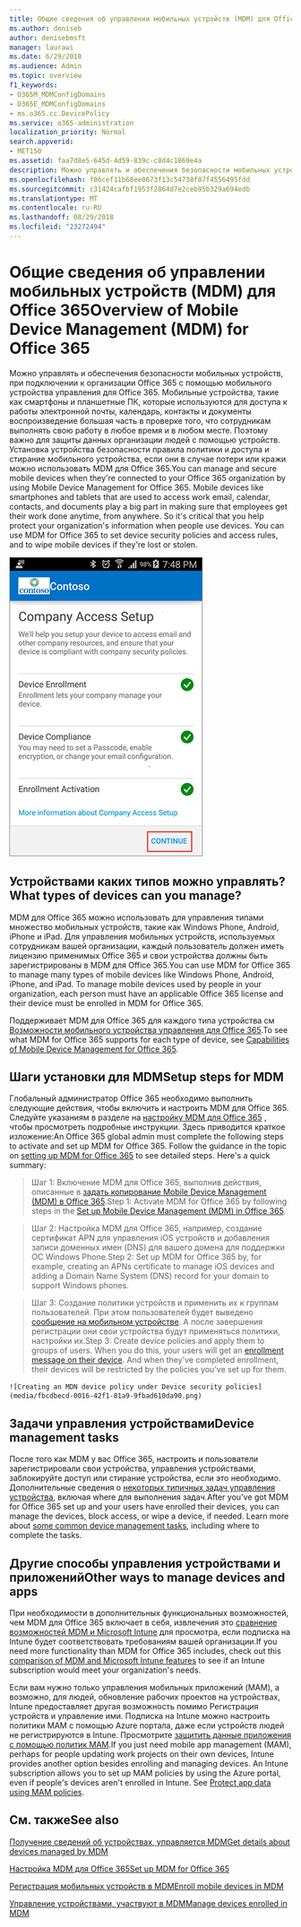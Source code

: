 ```yaml
---
title: Общие сведения об управлении мобильных устройств (MDM) для Office 365
ms.author: deniseb
author: denisebmsft
manager: laurawi
ms.date: 6/29/2018
ms.audience: Admin
ms.topic: overview
f1_keywords:
- O365M_MDMConfigDomains
- O365E_MDMConfigDomains
- ms.o365.cc.DevicePolicy
ms.service: o365-administration
localization_priority: Normal
search.appverid:
- MET150
ms.assetid: faa7d8e5-645d-4d59-839c-c8d4c1869e4a
description: Можно управлять и обеспечения безопасности мобильных устройств, при подключении к организации Office 365 с помощью мобильного устройства управления для Office 365. Мобильные устройства, такие как смартфоны и планшетные ПК, которые используются для доступа к работы электронной почты, календарь, контакты и документы воспроизведение большая часть в проверке того, что сотрудникам выполнять свою работу в любое время и в любом месте. Поэтому важно для защиты данных организации людей с помощью устройств. Установка устройства безопасности правила политики и доступа и стирание мобильного устройства, если они в случае потери или кражи можно использовать MDM для Office 365.
ms.openlocfilehash: f06cef11b68ee0673f13c54738f07f4556495fdd
ms.sourcegitcommit: c31424cafbf1953f2864d7e2ceb95b329a694edb
ms.translationtype: MT
ms.contentlocale: ru-RU
ms.lasthandoff: 08/29/2018
ms.locfileid: "23272494"
---
```

# <a name="overview-of-mobile-device-management-mdm-for-office-365"></a><span data-ttu-id="783fe-106">Общие сведения об управлении мобильных устройств (MDM) для Office 365</span><span class="sxs-lookup"><span data-stu-id="783fe-106">Overview of Mobile Device Management (MDM) for Office 365</span></span>

<span data-ttu-id="783fe-p102">Можно управлять и обеспечения безопасности мобильных устройств, при подключении к организации Office 365 с помощью мобильного устройства управления для Office 365. Мобильные устройства, такие как смартфоны и планшетные ПК, которые используются для доступа к работы электронной почты, календарь, контакты и документы воспроизведение большая часть в проверке того, что сотрудникам выполнять свою работу в любое время и в любом месте. Поэтому важно для защиты данных организации людей с помощью устройств. Установка устройства безопасности правила политики и доступа и стирание мобильного устройства, если они в случае потери или кражи можно использовать MDM для Office 365.</span><span class="sxs-lookup"><span data-stu-id="783fe-p102">You can manage and secure mobile devices when they're connected to your Office 365 organization by using Mobile Device Management for Office 365. Mobile devices like smartphones and tablets that are used to access work email, calendar, contacts, and documents play a big part in making sure that employees get their work done anytime, from anywhere. So it's critical that you help protect your organization's information when people use devices. You can use MDM for Office 365 to set device security policies and access rules, and to wipe mobile devices if they're lost or stolen.</span></span>
  
![MDM на телефоне Android](media/69b9a9f6-13ac-4e36-99ca-95e82e0375aa.png)
  
## <a name="what-types-of-devices-can-you-manage"></a><span data-ttu-id="783fe-112">Устройствами каких типов можно управлять?</span><span class="sxs-lookup"><span data-stu-id="783fe-112">What types of devices can you manage?</span></span>

<span data-ttu-id="783fe-p103">MDM для Office 365 можно использовать для управления типами множество мобильных устройств, такие как Windows Phone, Android, iPhone и iPad. Для управления мобильных устройств, используемых сотрудникам вашей организации, каждый пользователь должен иметь лицензию применимых Office 365 и свои устройства должны быть зарегистрированы в MDM для Office 365.</span><span class="sxs-lookup"><span data-stu-id="783fe-p103">You can use MDM for Office 365 to manage many types of mobile devices like Windows Phone, Android, iPhone, and iPad. To manage mobile devices used by people in your organization, each person must have an applicable Office 365 license and their device must be enrolled in MDM for Office 365.</span></span> 
  
<span data-ttu-id="783fe-115">Поддерживает MDM для Office 365 для каждого типа устройства см [Возможности мобильного устройства управления для Office 365](capabilities-of-mobile-device-management.md).</span><span class="sxs-lookup"><span data-stu-id="783fe-115">To see what MDM for Office 365 supports for each type of device, see [Capabilities of Mobile Device Management for Office 365](capabilities-of-mobile-device-management.md).</span></span>
  
## <a name="setup-steps-for-mdm"></a><span data-ttu-id="783fe-116">Шаги установки для MDM</span><span class="sxs-lookup"><span data-stu-id="783fe-116">Setup steps for MDM</span></span>

<span data-ttu-id="783fe-p104">Глобальный администратор Office 365 необходимо выполнить следующие действия, чтобы включить и настроить MDM для Office 365. Следуйте указаниям в разделе на [настройку MDM для Office 365](set-up-mobile-device-management.md) , чтобы просмотреть подробные инструкции. Здесь приводится краткое изложение:</span><span class="sxs-lookup"><span data-stu-id="783fe-p104">An Office 365 global admin must complete the following steps to activate and set up MDM for Office 365. Follow the guidance in the topic on [setting up MDM for Office 365](set-up-mobile-device-management.md) to see detailed steps. Here's a quick summary:</span></span> 
  
> <span data-ttu-id="783fe-120">Шаг 1: Включение MDM для Office 365, выполнив действия, описанные в [задать копирование Mobile Device Management (MDM) в Office 365](set-up-mobile-device-management.md).</span><span class="sxs-lookup"><span data-stu-id="783fe-120">Step 1: Activate MDM for Office 365 by following steps in the [Set up Mobile Device Management (MDM) in Office 365](set-up-mobile-device-management.md).</span></span>
    
> <span data-ttu-id="783fe-121">Шаг 2: Настройка MDM для Office 365, например, создание сертификат APN для управления iOS устройств и добавления записи доменных имен (DNS) для вашего домена для поддержки ОС Windows Phone.</span><span class="sxs-lookup"><span data-stu-id="783fe-121">Step 2: Set up MDM for Office 365 by, for example, creating an APNs certificate to manage iOS devices and adding a Domain Name System (DNS) record for your domain to support Windows phones.</span></span>
    
> <span data-ttu-id="783fe-p105">Шаг 3: Создание политики устройств и применить их к группам пользователей. При этом пользователей будет выведено [сообщение на мобильном устройстве](enroll-your-mobile-device.md). А после завершения регистрации они свои устройства будут применяться политики, настройки их.</span><span class="sxs-lookup"><span data-stu-id="783fe-p105">Step 3: Create device policies and apply them to groups of users. When you do this, your users will get an [enrollment message on their device](enroll-your-mobile-device.md). And when they've completed enrollment, their devices will be restricted by the policies you've set up for them.</span></span>
    
    ![Creating an MDN device policy under Device security policies](media/fbcdbecd-0016-42f1-81a9-9fbad610da90.png)
  
## <a name="device-management-tasks"></a><span data-ttu-id="783fe-125">Задачи управления устройствами</span><span class="sxs-lookup"><span data-stu-id="783fe-125">Device management tasks</span></span>

<span data-ttu-id="783fe-p106">После того как MDM у вас Office 365, настроить и пользователи зарегистрировали свои устройства, управления устройствами, заблокируйте доступ или стирание устройства, если это необходимо. Дополнительные сведения о [некоторых типичных задач управления устройства](manage-devices-in-mdm.md), включая where для выполнения задач.</span><span class="sxs-lookup"><span data-stu-id="783fe-p106">After you've got MDM for Office 365 set up and your users have enrolled their devices, you can manage the devices, block access, or wipe a device, if needed. Learn more about [some common device management tasks](manage-devices-in-mdm.md), including where to complete the tasks.</span></span>
  
## <a name="other-ways-to-manage-devices-and-apps"></a><span data-ttu-id="783fe-128">Другие способы управления устройствами и приложений</span><span class="sxs-lookup"><span data-stu-id="783fe-128">Other ways to manage devices and apps</span></span>

<span data-ttu-id="783fe-129">При необходимости в дополнительных функциональных возможностей, чем MDM для Office 365 включает в себя, извлечения это [сравнение возможностей MDM и Microsoft Intune](choose-between-mdm-and-intune.md) для просмотра, если подписка на Intune будет соответствовать требованиям вашей организации.</span><span class="sxs-lookup"><span data-stu-id="783fe-129">If you need more functionality than MDM for Office 365 includes, check out this [comparison of MDM and Microsoft Intune features](choose-between-mdm-and-intune.md) to see if an Intune subscription would meet your organization's needs.</span></span> 
  
<span data-ttu-id="783fe-p107">Если вам нужно только управления мобильных приложений (MAM), а возможно, для людей, обновление рабочих проектов на устройствах, Intune предоставляет другая возможность помимо Регистрация устройств и управление ими. Подписка на Intune можно настроить политики MAM с помощью Azure портала, даже если устройств людей не регистрируются в Intune. Просмотрите [защитить данные приложения с помощью политик MAM](https://go.microsoft.com/fwlink/?LinkId=825439).</span><span class="sxs-lookup"><span data-stu-id="783fe-p107">If you just need mobile app management (MAM), perhaps for people updating work projects on their own devices, Intune provides another option besides enrolling and managing devices. An Intune subscription allows you to set up MAM policies by using the Azure portal, even if people's devices aren't enrolled in Intune. See [Protect app data using MAM policies](https://go.microsoft.com/fwlink/?LinkId=825439).</span></span> 
  
## <a name="see-also"></a><span data-ttu-id="783fe-133">См. также</span><span class="sxs-lookup"><span data-stu-id="783fe-133">See also</span></span>

[<span data-ttu-id="783fe-134">Получение сведений об устройствах, управляется MDM</span><span class="sxs-lookup"><span data-stu-id="783fe-134">Get details about devices managed by MDM</span></span>](get-details-about-mdm-managed-devices.md)

[<span data-ttu-id="783fe-135">Настройка MDM для Office 365</span><span class="sxs-lookup"><span data-stu-id="783fe-135">Set up MDM for Office 365</span></span>](set-up-mobile-device-management.md)
  
[<span data-ttu-id="783fe-136">Регистрация мобильных устройств в MDM</span><span class="sxs-lookup"><span data-stu-id="783fe-136">Enroll mobile devices in MDM</span></span>](enroll-your-mobile-device.md)
  
[<span data-ttu-id="783fe-137">Управление устройствами, участвуют в MDM</span><span class="sxs-lookup"><span data-stu-id="783fe-137">Manage devices enrolled in MDM</span></span>](manage-devices-in-mdm.md)

